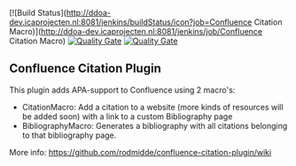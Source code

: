 [![Build Status](http://ddoa-dev.icaprojecten.nl:8081/jenkins/buildStatus/icon?job=Confluence Citation Macro)](http://ddoa-dev.icaprojecten.nl:8081/jenkins/job/Confluence Citation Macro)
[![Quality Gate](http://ci.icaprojecten.nl/api/badges/gate?key=nl.mdlware.confluence.plugins.citation)](http://ci.icaprojecten.nl/dashboard/index/nl.mdlware.confluence.plugins.citation)
[![Quality Gate](http://ci.icaprojecten.nl/api/badges/measure?key=nl.mdlware.confluence.plugins.citation&metric=coverage)](http://ci.icaprojecten.nl/dashboard/index/nl.mdlware.confluence.plugins.citation)

Confluence Citation Plugin
--------------------------
This plugin adds APA-support to Confluence using 2 macro's:
* CitationMacro: Add a citation to a website (more kinds of resources will be added soon) with a link to a custom Bibliography page
* BibliographyMacro: Generates a bibliography with all citations belonging to that bibliography page.


More info: https://github.com/rodmidde/confluence-citation-plugin/wiki
